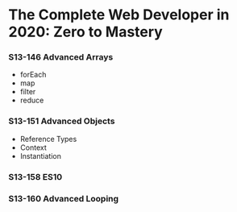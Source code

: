 # The Complete Web Developer in 2020: Zero to Mastery

### S13-146 Advanced Arrays
- forEach
- map
- filter
- reduce

### S13-151 Advanced Objects
- Reference Types
- Context
- Instantiation

### S13-158 ES10

### S13-160 Advanced Looping